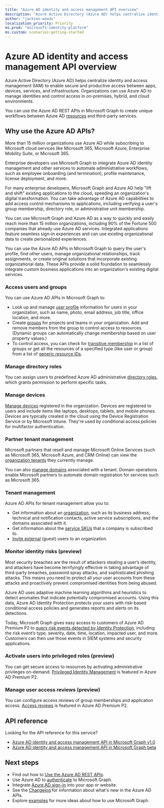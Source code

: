 ```yaml
---
title: "Azure AD identity and access management API overview"
description: "Azure Active Directory (Azure AD) helps centralize identity and access management (IAM) to enable secure and productive access between apps, devices, services, and infrastructure. Organizations can use Azure AD to manage identities and control access in on-premises, hybrid, and cloud environments.  "
author: "jackson-woods"
localization_priority: Priority
ms.prod: "microsoft-identity-platform"
ms.custom: scenarios:getting-started
---
```


# Azure AD identity and access management API overview

Azure Active Directory (Azure AD) helps centralize identity and access management (IAM) to enable secure and productive access between apps, devices, services, and infrastructure. Organizations can use Azure AD to manage identities and control access in on-premises, hybrid, and cloud environments.

You can use the Azure AD REST APIs in Microsoft Graph to create unique workflows between Azure AD [resources](/graph/api/resources/azure-ad-overview?view=graph-rest-1.0) and third-party services.

## Why use the Azure AD APIs?

More than 15 million organizations use Azure AD while subscribing to Microsoft cloud services like Microsoft 365, Microsoft Azure, Enterprise Mobility Suite, or Microsoft 365.

Enterprise developers use Microsoft Graph to integrate Azure AD identity management and other services to automate administrative workflows, such as employee onboarding (and termination), profile maintenance, license deployment, and more.

For many enterprise developers, Microsoft Graph and Azure AD help "lift and shift" existing applications to the cloud, speeding an organization's digital transformation. You can take advantage of Azure AD capabilities to add access control mechanisms to applications, including verifying a user's group membership, directory role, or administrative unit membership.

You can use Microsoft Graph and Azure AD as a way to quickly and easily reach more than 15 million organizations, including 90% of the Fortune 500 companies that already use Azure AD services. Integrated applications feature seamless sign-in experiences and can use existing organizational data to create personalized experiences.

You can use the Azure AD APIs in Microsoft Graph to query the user's profile, find other users, manage organizational relationships, track assignments, or create original solutions that incorporate existing organizational data. These APIs provide a solid foundation to seamlessly integrate custom business applications into an organization's existing digital services.

### Access users and groups

You can use Azure AD APIs in Microsoft Graph to:

- Look up and manage [user profile](/graph/api/resources/user?view=graph-rest-1.0) information for users in your organization, such as name, photo, email address, job title, office location, and more.
- Create [groups](/graph/api/resources/groups-overview?view=graph-rest-1.0) for projects and teams in your organization. Add and remove members from the group to control access to resources. (Dynamic groups can automatically change membership based on user property values.)
- To control access, you can check for [transitive membership](/graph/api/user-checkmembergroups?view=graph-rest-1.0) in a list of groups or get all the resources of a specified type (like user or group) from a list of [generic resource IDs](/graph/api/directoryobject-getbyids?view=graph-rest-1.0).

### Manage directory roles

You can assign users to predefined Azure AD administrative [directory roles](/graph/api/resources/directoryrole?view=graph-rest-1.0), which grants permission to perform specific tasks.

### Manage devices

[Manage devices](/azure/active-directory/device-management-introduction) registered in the organization. Devices are registered to users and include items like laptops, desktops, tablets, and mobile phones. Devices are typically created in the cloud using the Device Registration Service or by Microsoft Intune. They're used by conditional access policies for multifactor authentication.

### Partner tenant management

Microsoft partners that resell and manage Microsoft Online Services (such as Microsoft 365, Microsoft Azure, and CRM Online) can view the [organization tenants](/graph/api/resources/contract?view=graph-rest-1.0) they currently manage.

You can also [manage domains](/graph/api/resources/domain?view=graph-rest-1.0) associated with a tenant. Domain operations enable Microsoft partners to automate domain registration for services such as Microsoft 365.

### Tenant management

Azure AD APIs for tenant management allow you to:

- Get information about an [organization](/graph/api/resources/organization?view=graph-rest-1.0), such as its business address, technical and notification contacts, active service subscriptions, and the domains associated with it.
- Get information about the [service SKUs](/graph/api/resources/subscribedsku?view=graph-rest-1.0) that a company is subscribed to.
- [Invite external](/graph/api/resources/invitation?view=graph-rest-1.0) (guest) users to an organization.

### Monitor identity risks (preview)

Most security breaches are the result of attackers stealing a user’s identity, and attackers have become terrifyingly effective in taking advantage of third-party breaches, password spray attacks, and sophisticated phishing attacks. This means you need to protect all your user accounts from these attacks and proactively prevent compromised identities from being abused.

Azure AD uses adaptive machine learning algorithms and heuristics to detect anomalies that indicate potentially compromised accounts. Using this data, Azure AD Identity Protection protects your users with risk-based conditional access policies and generates reports and alerts on its detections.

Today, Microsoft Graph gives easy access to customers of Azure AD Premium P2 to [query risk events detected by Identity Protection](/graph/api/resources/identityprotection-root?view=graph-rest-beta), including the risk event’s type, severity, date, time, location, impacted user, and more. Customers can then use those events in SIEM systems and security applications.

### Activate users into privileged roles (preview)

You can get secure access to resources by activating administrative privileges on-demand. [Privileged Identity Management](/graph/api/resources/privilegedidentitymanagement-root?view=graph-rest-beta) is featured in Azure AD Premium P2.

### Manage user access reviews (preview)

You can configure access reviews of group memberships and application access. [Access reviews](/graph/api/resources/accessreviews-root?view=graph-rest-beta) is featured in Azure AD Premium P2.

## API reference

Looking for the API reference for this service?

- [Azure AD identity and access management API in Microsoft Graph v1.0](/graph/api/resources/azure-ad-overview?view=graph-rest-1.0)
- [Azure AD identity and access management API in Microsoft Graph beta](/graph/api/resources/azure-ad-overview?view=graph-rest-beta)

## Next steps

- Find out how to [Use the Azure AD REST APIs](/graph/api/resources/azure-ad-overview?view=graph-rest-1.0).
- Use Azure AD to [authenticate](./auth/index.yml) to Microsoft Graph.
- Integrate [Azure AD sign-in](https://azure.microsoft.com/develop/identity/signin/) into your app or website.
- See the [Changelog](changelog.md) for information about what's new in the Azure AD APIs.
- Explore [examples](https://developer.microsoft.com/graph/graph/examples) for more ideas about how to use Microsoft Graph.